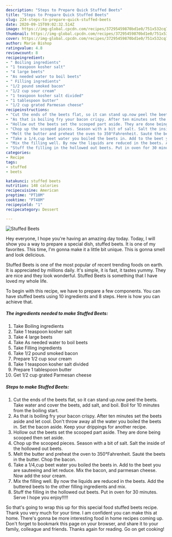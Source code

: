 ```yaml
---
description: "Steps to Prepare Quick Stuffed Beets"
title: "Steps to Prepare Quick Stuffed Beets"
slug: 224-steps-to-prepare-quick-stuffed-beets
date: 2020-09-15T09:02:32.514Z
image: https://img-global.cpcdn.com/recipes/37295459870bd1e0/751x532cq70/stuffed-beets-recipe-main-photo.jpg
thumbnail: https://img-global.cpcdn.com/recipes/37295459870bd1e0/751x532cq70/stuffed-beets-recipe-main-photo.jpg
cover: https://img-global.cpcdn.com/recipes/37295459870bd1e0/751x532cq70/stuffed-beets-recipe-main-photo.jpg
author: Marie Bishop
ratingvalue: 4.8
reviewcount: 8
recipeingredient:
- " Boiling ingredients"
- "1 teaspoon kosher salt"
- "4 large beets"
- "As needed water to boil beets"
- " Filling ingredients"
- "1/2 pound smoked bacon"
- "1/2 cup sour cream"
- "1 teaspoon kosher salt divided"
- "1 tablespoon butter"
- "1/2 cup grated Parmesan cheese"
recipeinstructions:
- "Cut the ends of the beets flat, so it can stand up.now peel the beets. Take water and cover the beets, add salt, and boil. Boil for 10 minutes from the boiling start."
- "As that is boiling fry your bacon crispy. After ten minutes set the beets aside and let cool. Don&#39;t throw away all the water you boiled the beets in. Set the bacon aside. Keep your drippings for another recipe."
- "Hollow out the beets set the scooped part aside. They are done being scooped then set aside."
- "Chop up the scooped pieces. Season with a bit of salt. Salt the inside of the hollowed out beets."
- "Melt the butter and preheat the oven to 350°Fahrenheit. Sauté the beets in the butter. Chop the bacon."
- "Take a 1/4,cup beet water you boiled the beets in. Add to the beet you are sauteeing and let reduce. Mix the bacon, and parmesan cheese. Now add the sour cream."
- "Mix the filling well. By now the liquids are reduced in the beets. Add the buttered beets to the other filling ingredients and mix."
- "Stuff the filling in the hollowed out beets. Put in oven for 30 minutes. Serve I hope you enjoy!!!!!"
categories:
- Recipe
tags:
- stuffed
- beets

katakunci: stuffed beets 
nutrition: 148 calories
recipecuisine: American
preptime: "PT10M"
cooktime: "PT48M"
recipeyield: "1"
recipecategory: Dessert

---
```



![Stuffed Beets](https://img-global.cpcdn.com/recipes/37295459870bd1e0/751x532cq70/stuffed-beets-recipe-main-photo.jpg)

Hey everyone, I hope you're having an amazing day today. Today, I will show you a way to prepare a special dish, stuffed beets. It is one of my favorites. This time, I'm gonna make it a little bit unique. This is gonna smell and look delicious.

Stuffed Beets is one of the most popular of recent trending foods on earth. It is appreciated by millions daily. It's simple, it is fast, it tastes yummy. They are nice and they look wonderful. Stuffed Beets is something that I have loved my whole life.




To begin with this recipe, we have to prepare a few components. You can have stuffed beets using 10 ingredients and 8 steps. Here is how you can achieve that.

<!--inarticleads1-->

##### The ingredients needed to make Stuffed Beets:

1. Take  Boiling ingredients
1. Take 1 teaspoon kosher salt
1. Take 4 large beets
1. Take As needed water to boil beets
1. Take  Filling ingredients
1. Take 1/2 pound smoked bacon
1. Prepare 1/2 cup sour cream
1. Take 1 teaspoon kosher salt divided
1. Prepare 1 tablespoon butter
1. Get 1/2 cup grated Parmesan cheese




<!--inarticleads2-->

##### Steps to make Stuffed Beets:

1. Cut the ends of the beets flat, so it can stand up.now peel the beets. Take water and cover the beets, add salt, and boil. Boil for 10 minutes from the boiling start.
1. As that is boiling fry your bacon crispy. After ten minutes set the beets aside and let cool. Don&#39;t throw away all the water you boiled the beets in. Set the bacon aside. Keep your drippings for another recipe.
1. Hollow out the beets set the scooped part aside. They are done being scooped then set aside.
1. Chop up the scooped pieces. Season with a bit of salt. Salt the inside of the hollowed out beets.
1. Melt the butter and preheat the oven to 350°Fahrenheit. Sauté the beets in the butter. Chop the bacon.
1. Take a 1/4,cup beet water you boiled the beets in. Add to the beet you are sauteeing and let reduce. Mix the bacon, and parmesan cheese. Now add the sour cream.
1. Mix the filling well. By now the liquids are reduced in the beets. Add the buttered beets to the other filling ingredients and mix.
1. Stuff the filling in the hollowed out beets. Put in oven for 30 minutes. Serve I hope you enjoy!!!!!




So that's going to wrap this up for this special food stuffed beets recipe. Thank you very much for your time. I am confident you can make this at home. There's gonna be more interesting food in home recipes coming up. Don't forget to bookmark this page on your browser, and share it to your family, colleague and friends. Thanks again for reading. Go on get cooking!

